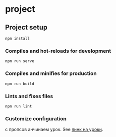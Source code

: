 # project

## Project setup
```
npm install
```

### Compiles and hot-reloads for development
```
npm run serve
```

### Compiles and minifies for production
```
npm run build
```

### Lints and fixes files
```
npm run lint
```

### Customize configuration
с пропсов анчинаем урок. 
See [линк на уроки](https://www.youtube.com/watch?v=ON7nd5XGQOI).
